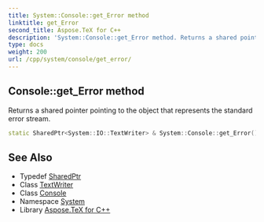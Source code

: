```yaml
---
title: System::Console::get_Error method
linktitle: get_Error
second_title: Aspose.TeX for C++
description: 'System::Console::get_Error method. Returns a shared pointer pointing to the object that represents the standard error stream in C++.'
type: docs
weight: 200
url: /cpp/system/console/get_error/
---
```

## Console::get_Error method


Returns a shared pointer pointing to the object that represents the standard error stream.

```cpp
static SharedPtr<System::IO::TextWriter> & System::Console::get_Error()
```

## See Also

* Typedef [SharedPtr](../../sharedptr/)
* Class [TextWriter](../../../system.io/textwriter/)
* Class [Console](../)
* Namespace [System](../../)
* Library [Aspose.TeX for C++](../../../)
